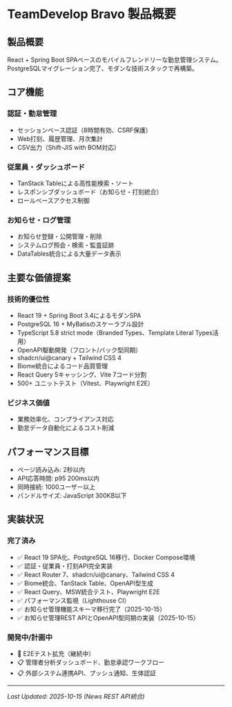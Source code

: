 # TeamDevelop Bravo 製品概要

## 製品概要

React + Spring Boot SPAベースのモバイルフレンドリーな勤怠管理システム。PostgreSQLマイグレーション完了、モダンな技術スタックで再構築。

## コア機能

### 認証・勤怠管理
- セッションベース認証（8時間有効、CSRF保護）
- Web打刻、履歴管理、月次集計
- CSV出力（Shift-JIS with BOM対応）

### 従業員・ダッシュボード
- TanStack Tableによる高性能検索・ソート
- レスポンシブダッシュボード（お知らせ・打刻統合）
- ロールベースアクセス制御

### お知らせ・ログ管理
- お知らせ登録・公開管理・削除
- システムログ照会・検索・監査証跡
- DataTables統合による大量データ表示

## 主要な価値提案

### 技術的優位性
- React 19 + Spring Boot 3.4によるモダンSPA
- PostgreSQL 16 + MyBatisのスケーラブル設計
- TypeScript 5.8 strict mode（Branded Types、Template Literal Types活用）
- OpenAPI駆動開発（フロント/バック型同期）
- shadcn/ui@canary + Tailwind CSS 4
- Biome統合によるコード品質管理
- React Query 5キャッシング、Vite 7コード分割
- 500+ ユニットテスト（Vitest、Playwright E2E）

### ビジネス価値
- 業務効率化、コンプライアンス対応
- 勤怠データ自動化によるコスト削減

## パフォーマンス目標

- ページ読み込み: 2秒以内
- API応答時間: p95 200ms以内
- 同時接続: 1000ユーザー以上
- バンドルサイズ: JavaScript 300KB以下

## 実装状況

### 完了済み
- ✅ React 19 SPA化、PostgreSQL 16移行、Docker Compose環境
- ✅ 認証・従業員・打刻API完全実装
- ✅ React Router 7、shadcn/ui@canary、Tailwind CSS 4
- ✅ Biome統合、TanStack Table、OpenAPI型生成
- ✅ React Query、MSW統合テスト、Playwright E2E
- ✅ パフォーマンス監視（Lighthouse CI）
- ✅ お知らせ管理機能スキーマ移行完了（2025-10-15）
- ✅ お知らせ管理REST APIとOpenAPI型同期の実装（2025-10-15）

### 開発中/計画中
- 🔄 E2Eテスト拡充（継続中）
- 📋 管理者分析ダッシュボード、勤怠承認ワークフロー
- 📋 外部システム連携API、プッシュ通知、生体認証

---
*Last Updated: 2025-10-15 (News REST API統合)*
